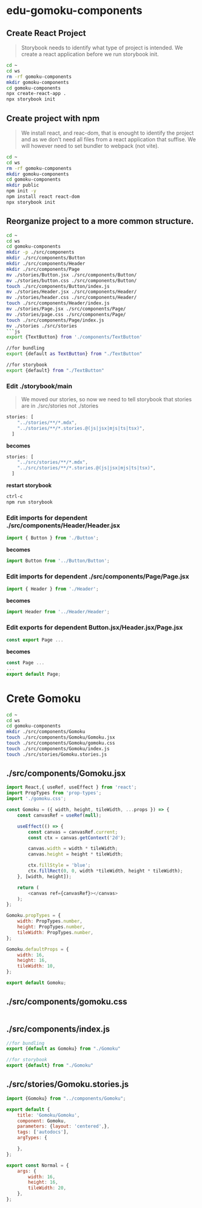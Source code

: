 # edu-gomoku-components

## Create React Project

> Storybook needs to identify what type of project is intended.
> We create a react application before we run storybook init.

```bash
cd ~
cd ws
rm -rf gomoku-components
mkdir gomoku-components
cd gomoku-components
npx create-react-app .
npx storybook init
```

## Create project with npm
> We install react, and reac-dom, that is enought to identify the project and
> as we don't need all files from a react application that suffise.
> We will however need to set bundler to webpack (not vite).

```bash
cd ~
cd ws
rm -rf gomoku-components
mkdir gomoku-components
cd gomoku-components
mkdir public
npm init -y
npm install react react-dom
npx storybook init
```

## Reorganize project to a more common structure.

```bash
cd ~
cd ws
cd gomoku-components
mkdir -p ./src/components
mkdir ./src/components/Button
mkdir ./src/components/Header
mkdir ./src/components/Page
mv ./stories/Button.jsx ./src/components/Button/
mv ./stories/button.css ./src/components/Button/
touch ./src/components/Button/index.js
mv ./stories/Header.jsx ./src/components/Header/
mv ./stories/header.css ./src/components/Header/
touch ./src/components/Header/index.js
mv ./stories/Page.jsx ./src/components/Page/
mv ./stories/page.css ./src/components/Page/
touch ./src/components/Page/index.js
mv ./stories ./src/stories
```js
export {TextButton} from './components/TextButton'

//for bundling
export {default as TextButton} from "./TextButton" 

//for storybook
export {default} from "./TextButton"
```

### Edit ./storybook/main

> We moved our stories, so now we need to tell storybook that stories are in ./src/stories not ./stories

```js
stories: [
    "../stories/**/*.mdx",
    "../stories/**/*.stories.@(js|jsx|mjs|ts|tsx)",
  ]
```
**becomes**
```js
stories: [
    "../src/stories/**/*.mdx",
    "../src/stories/**/*.stories.@(js|jsx|mjs|ts|tsx)",
  ]
```
**restart storybook**
```bash
ctrl-c
npm run storybook
```

### Edit imports for dependent ./src/components/Header/Header.jsx

```js
import { Button } from './Button';
```
**becomes**
```js
import Button from '../Button/Button';
```

### Edit imports for dependent ./src/components/Page/Page.jsx

```js
import { Header } from './Header';
```
**becomes**
```js
import Header from '../Header/Header';
```

### Edit exports for dependent Button.jsx/Header.jsx/Page.jsx

```js
const export Page ...
```
**becomes**
```js
const Page ...
...
export default Page;
```

# Crete Gomoku

```bash
cd ~
cd ws
cd gomoku-components
mkdir ./src/components/Gomoku
touch ./src/components/Gomoku/Gomoku.jsx
touch ./src/components/Gomoku/gomoku.css
touch ./src/components/Gomoku/index.js
touch ./src/stories/Gomoku.stories.js
```

## ./src/components/Gomoku.jsx

```js
import React,{ useRef, useEffect } from 'react';
import PropTypes from 'prop-types';
import './gomoku.css';

const Gomoku = ({ width, height, tileWidth, ...props }) => {
    const canvasRef = useRef(null);

    useEffect(() => {
        const canvas = canvasRef.current;
        const ctx = canvas.getContext('2d');

        canvas.width = width * tileWidth;
        canvas.height = height * tileWidth;

        ctx.fillStyle = 'blue';
        ctx.fillRect(0, 0, width *tileWidth, height * tileWidth);
    }, [width, height]);

    return (
        <canvas ref={canvasRef}></canvas>
    );
};

Gomoku.propTypes = {
    width: PropTypes.number,
    height: PropTypes.number,
    tileWidth: PropTypes.number,
};

Gomoku.defaultProps = {
    width: 16,
    height: 16,
    tileWidth: 10,
};

export default Gomoku;
```

## ./src/components/gomoku.css

```js
```

## ./src/components/index.js

```js
//for bundling
export {default as Gomoku} from "./Gomoku"

//for storybook
export {default} from "./Gomoku"
```

## ./src/stories/Gomoku.stories.js

```js
import {Gomoku} from "../components/Gomoku";

export default {
    title: 'Gomoku/Gomoku',
    component: Gomoku,
    parameters: {layout: 'centered',},
    tags: ['autodocs'],
    argTypes: {

    },
};

export const Normal = {
    args: {
        width: 16,
        height: 16,
        tileWidth: 20,
    },
};
```


